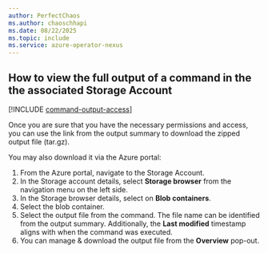 ```yaml
---
author: PerfectChaos
ms.author: chaoschhapi
ms.date: 08/22/2025
ms.topic: include
ms.service: azure-operator-nexus
---
```


## How to view the full output of a command in the the associated Storage Account

[!INCLUDE [command-output-access](./command-output-access.md)]

Once you are sure that you have the necessary permissions and access, you can use the link from the output summary to download the zipped output file (tar.gz).

You may also download it via the Azure portal:

1. From the Azure portal, navigate to the Storage Account.
1. In the Storage account details, select **Storage browser** from the navigation menu on the left side.
1. In the Storage browser details, select on **Blob containers**.
1. Select the blob container.
1. Select the output file from the command. The file name can be identified from the output summary. Additionally, the **Last modified** timestamp aligns with when the command was executed.
1. You can manage & download the output file from the **Overview** pop-out.
